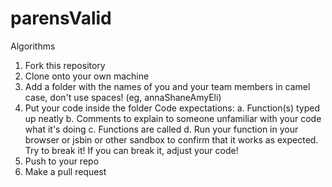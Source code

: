 # parensValid
Algorithms

1. Fork this repository
2. Clone onto your own machine
3. Add a folder with the names of you and your team members in camel case, don't use spaces! (eg, annaShaneAmyEli)
4. Put your code inside the folder
    Code expectations:
    a. Function(s) typed up neatly
    b. Comments to explain to someone unfamiliar with your code what it's doing
    c. Functions are called
    d. Run your function in your browser or jsbin or other sandbox to confirm that it works as expected. Try to break it! If you can break it, adjust your code! 
5. Push to your repo
6. Make a pull request
